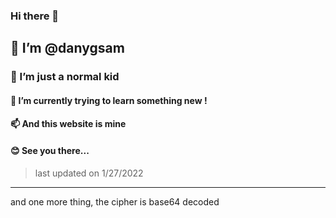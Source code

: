 ### Hi there 👋

## 👋 I’m @danygsam

### 👀 I’m just a normal kid
#### 🌱 I’m currently trying to learn something new !
#### 📫 And this website is mine
#### 😊 See you there...

> last updated on 1/27/2022

------
and one more thing, the cipher is base64 decoded
